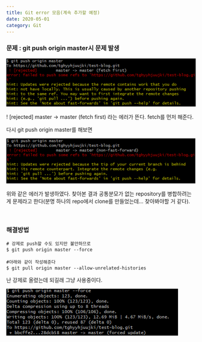 ```yaml
---
title: Git error 모음(계속 추가할 예정)
date: 2020-05-01
category: Git
---
```


### 문제 : git push origin master시 문제 발생

![image-20200506143222580](image-20200506143222580.png)

! [rejected]        master -> master (fetch first) 라는 에러가 뜬다. fetch를 먼저 해준다.

다시 git push origin master를 해보면 

![image-20200506143420689](image-20200506143420689.png)

위와 같은 에러가 발생하였다. 찾아본 결과 공통분모가 없는 repository를 병합하려는게 문제라고 한다(분명 하나의 repo에서 clone를 만들었는데... 찾아봐야할 거 같다).

<br/>

### 해결방법

```shell
# 강제로 push할 수도 있지만 불안하므로
$ git push origin master --force

#아래와 같이 작성해준다
$ git pull origin master --allow-unrelated-histories
```

난 강제로 올렸는데 되길래 그냥 사용중이다.

![image-20200506143914957](image-20200506143914957.png)